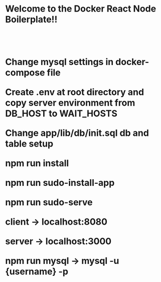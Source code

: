 <h1>Welcome to the Docker React Node Boilerplate!! <h1>

<br>

<p>Change mysql settings in docker-compose file</p>

<p>Create .env at root directory and copy server environment from DB_HOST to WAIT_HOSTS</p>

<p>Change app/lib/db/init.sql db and table setup</p>

<p>npm run install</p>

<p>npm run sudo-install-app</p>

<p>npm run sudo-serve</p>

<p>client -> localhost:8080</p>

<p>server -> localhost:3000</p>

<p> npm run mysql -> mysql -u {username} -p